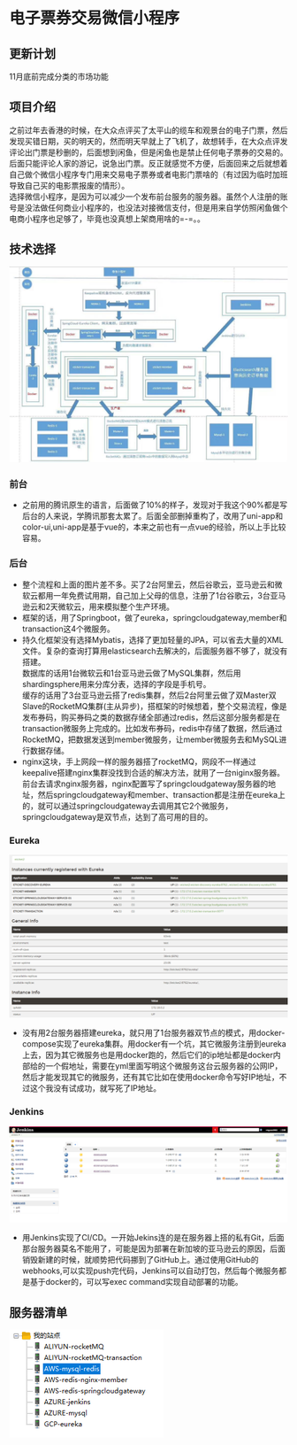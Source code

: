 # 电子票券交易微信小程序
## 更新计划
11月底前完成分类的市场功能
## 项目介绍
之前过年去香港的时候，在大众点评买了太平山的缆车和观景台的电子门票，然后发现买错日期，买的明天的，然而明天早就上了飞机了，故想转手，在大众点评发评论出门票是秒删的，后面想到闲鱼，但是闲鱼也是禁止任何电子票券的交易的。后面只能评论人家的游记，说急出门票。反正就感觉不方便，后面回来之后就想着自己做个微信小程序专门用来交易电子票券或者电影门票啥的（有过因为临时加班导致自己买的电影票报废的情形）。<br>
选择微信小程序，是因为可以减少一个发布前台服务的服务器。虽然个人注册的账号是没法做任何商业小程序的，也没法对接微信支付，但是用来自学仿照闲鱼做个电商小程序也足够了，毕竟也没真想上架商用啥的=-=。。
## 技术选择
![](https://github.com/DACHUYIN/eticket/blob/master/配置文件/images/架构.jpg)
### 前台
* 之前用的腾讯原生的语言，后面做了10%的样子，发现对于我这个90%都是写后台的人来说，学腾讯那套太累了。后面全部删掉重构了，改用了uni-app和color-ui,uni-app是基于vue的，本来之前也有一点vue的经验，所以上手比较容易。<br>
### 后台
* 整个流程和上面的图片差不多。买了2台阿里云，然后谷歌云，亚马逊云和微软云都用一年免费试用期，自己加上父母的信息，注册了1台谷歌云，3台亚马逊云和2天微软云，用来模拟整个生产环境。<br>
* 框架的话，用了Springboot，做了eureka，springcloudgateway,member和transaction这4个微服务。<br>
* 持久化框架没有选择Mybatis，选择了更加轻量的JPA，可以省去大量的XML文件。复杂的查询打算用elasticsearch去解决的，后面服务器不够了，就没有搭建。<br>
数据库的话用1台微软云和1台亚马逊云做了MySQL集群，然后用shardingsphere用来分库分表，选择的字段是手机号。<br>
缓存的话用了3台亚马逊云搭了redis集群，然后2台阿里云做了双Master双Slave的RocketMQ集群(主从异步)，搭框架的时候想着，整个交易流程，像是发布券码，购买券码之类的数据存储全部通过redis，然后这部分服务都是在transaction微服务上完成的。比如发布券码，redis中存储了数据，然后通过RocketMQ，把数据发送到member微服务，让member微服务去和MySQL进行数据存储。<br>
* nginx这块，手上网段一样的服务器搭了rocketMQ，网段不一样通过keepalive搭建nginx集群没找到合适的解决方法，就用了一台niginx服务器。前台去请求nginx服务器，nginx配置写了springcloudgateway服务器的地址，然后springcloudgateway和member、transaction都是注册在eureka上的，就可以通过springcloudgateway去调用其它2个微服务，springcloudgateway是双节点，达到了高可用的目的。<br>

### Eureka
![](https://github.com/DACHUYIN/eticket/blob/master/配置文件/images/eureka.PNG)
* 没有用2台服务器搭建eureka，就只用了1台服务器双节点的模式，用docker-compose实现了eureka集群。用docker有一个坑，其它微服务注册到eureka上去，因为其它微服务也是用docker跑的，然后它们的ip地址都是docker内部给的一个假地址，需要在yml里面写明这个微服务这台云服务器的公网IP，然后才能发现其它的微服务，还有其它比如在使用docker命令写好IP地址，不过这个我没有试成功，就写死了IP地址。

### Jenkins
![](https://github.com/DACHUYIN/eticket/blob/master/配置文件/images/jenkins.PNG)
* 用Jenkins实现了CI/CD。一开始Jekins连的是在服务器上搭的私有Git，后面那台服务器莫名不能用了，可能是因为部署在新加坡的亚马逊云的原因，后面销毁新建的时候，就顺势把代码挪到了GitHub上。通过使用GitHub的webhooks,可以实现push完代码，Jenkins可以自动打包，然后每个微服务都是基于docker的，可以写exec command实现自动部署的功能。

## 服务器清单
![](https://github.com/DACHUYIN/eticket/blob/master/配置文件/images/server.PNG)
